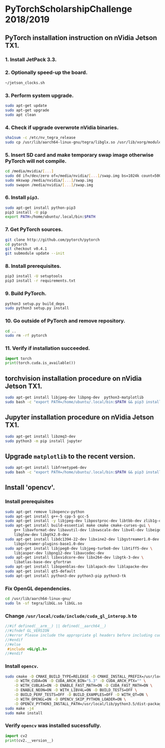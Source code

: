 # PyTorchScholarshipChallenge 2018/2019

## PyTorch installation instruction on nVidia Jetson TX1.

### 1. Install JetPack 3.3.

### 2. Optionally speed-up the board.
```bash
~/jetson_clocks.sh
```

### 3. Perform system upgrade.
```bash
sudo apt-get update
sudo apt-get upgrade
sudo apt clean
```

### 4. Check if upgrade overwrote nVidia binaries.
```bash
sha1sum -c /etc/nv_tegra_release
sudo cp /usr/lib/aarch64-linux-gnu/tegra/libglx.so /usr/lib/xorg/modules/extensions/
```

### 5. Insert SD card and make temporary swap image otherwise PyTorch will not compile.
```bash
cd /media/mvidia/[...]
sudo dd if=/dev/zero of=/media/nvidia/[...]/swap.img bs=1024k count=5000
sudo mkswap /media/nvidia/[...]/swap.img
sudo swapon /media/nvidia/[...]/swap.img
```

### 6. Install `pip3`.
```bash
sudo apt-get install python-pip3
pip3 install -U pip
export PATH=/home/ubuntu/.local/bin:$PATH
```

### 7. Get __PyTorch__ sources.
```bash
git clone http://github.com/pytorch/pytorch
cd pytorch
git checkout v0.4.1
git submodule update --init
```

### 8. Install prerequisites.
```bash
pip3 install -U setuptools
pip3 install -r requirements.txt
```

### 9. Build PyTorch.
```bash
python3 setup.py build_deps
sudo python3 setup.py install
```

### 10. Go outside of PyTorch and remove repository.
```bash
cd ..
sudo rm -rf pytorch
```

### 11. Verify if installation succeeded.
```python
import torch
print(torch.cuda.is_available())
```
## torchvision installation procedure on nVidia Jetson TX1.

```bash
sudo apt-get install libjpeg-dev libpng-dev  python3-matplotlib
sudo bash -c "export PATH=/home/ubuntu/.local/bin:$PATH && pip3 install torchvision"
```

## Jupyter installation procedure on nVidia Jetson TX1.

```bash
sudo apt-get install libzmq3-dev
sudo python3 -m pip install jupyter
```

## Upgrade `matplotlib` to the recent version.

```bash
sudo apt-get install libfreetype6-dev
sudo bash -c "export PATH=/home/ubuntu/.local/bin:$PATH && pip3 install -U matplotlib" 
```

## Install 'opencv'.

### Install prerequisites

```bash
sudo apt-get remove libopencv-python
sudo apt-get install g++-5 cpp-5 gcc-5
sudo apt-get install -y libjpeg-dev libpostproc-dev libtbb-dev zlib1g-dev \         pkg-config
sudo apt-get install build-essential make cmake cmake-curses-gui \
    g++ libavformat-dev libavutil-dev libswscale-dev libv4l-dev libeigen3-dev \
    libglew-dev libgtk2.0-dev
sudo apt-get install libdc1394-22-dev libxine2-dev libgstreamer1.0-dev \
    libgstreamer-plugins-base1.0-dev
sudo apt-get install libjpeg8-dev libjpeg-turbo8-dev libtiff5-dev \
    libjasper-dev libpng12-dev libavcodec-dev
sudo apt-get install libxvidcore-dev libx264-dev libgtk-3-dev \
    libatlas-base-dev gfortran
sudo apt-get install libopenblas-dev liblapack-dev liblapacke-dev
sudo apt-get install qt5-default
sudo apt-get install python3-dev python3-pip python3-tk
```

### Fix OpenGL dependencies.


```bash
cd /usr/lib/aarch64-linux-gnu/
sudo ln -sf tegra/libGL.so libGL.so
```

### Change `/usr/local/cuda/include/cuda_gl_interop.h` to

```c
//#if defined(__arm__) || defined(__aarch64__)
//#ifndef GL_VERSION
//#error Please include the appropriate gl headers before including cuda_gl_interop.h
//#endif
//#else
 #include <GL/gl.h>
//#endif
```

### Install `opencv`.

```bash
sudo cmake -D CMAKE_BUILD_TYPE=RELEASE -D CMAKE_INSTALL_PREFIX=/usr/local \
    -D WITH_CUDA=ON -D CUDA_ARCH_BIN="5.3" -D CUDA_ARCH_PTX="" \
    -D WITH_CUBLAS=ON -D ENABLE_FAST_MATH=ON -D CUDA_FAST_MATH=ON \
    -D ENABLE_NEON=ON -D WITH_LIBV4L=ON -D BUILD_TESTS=OFF \
    -D BUILD_PERF_TESTS=OFF -D BUILD_EXAMPLES=OFF -D WITH_QT=ON \
    -D WITH_OPENGL=ON -D OPENCV_SKIP_PYTHON_LOADER=ON \
    -D OPENCV_PYTHON3_INSTALL_PATH=/usr/local/lib/python3.5/dist-packages  ..
sudo make -j4
sudo make install
```

### Verify `opencv` was installed sucessfully.
```python
import cv2
print(cv2.__version__)
```